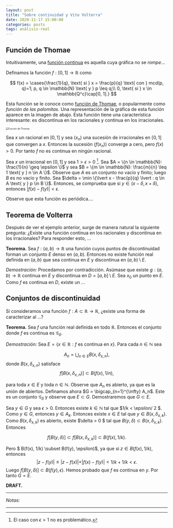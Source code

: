 ```yaml
---
layout: post
title: "Sobre continuidad y Vito Volterra"
date: 2020-11-17 15:00:00
categories: posts
tags: análisis-real
---
```


## Función de Thomae

Intuitivamente, una [función continua](https://en.wikipedia.org/wiki/Continuous_function) es aquella cuya gráfica no se _rompe_...

Definamos la función $f: [0,1] \rightarrow \mathbb{R}$ como


$$
f(x) = \cases{\frac{1}{q}, \text{ si } x = \frac{p}{q} \text{ con } mcd(p, q)=1; p, q \in \mathbb{N} \text{ y } p \leq q;\\ 0, \text{ si } x \in \mathbb{Q^c}\cap[0, 1].}
$$


Esta función se le conoce como [función de Thomae](https://es.wikipedia.org/wiki/Función_de_Thomae), o popularmente como *función de las palomitas*. Una representación de la gráfica de esta función aparece en la imagen de abajo. Esta función tiene una característica interesante: es discontinua en los racionales y continua en los irracionales.



<img src="https://upload.wikimedia.org/wikipedia/commons/thumb/1/15/Thomae_function_%280%2C1%29.svg/800px-Thomae_function_%280%2C1%29.svg.png" alt="Función de Thomae" style="zoom:50%;" />

Sea $x$  un racional en $[0, 1]$  y sea $(x_n)$ una sucesión de irracionales en $[0, 1]$ que convergen a $x$. Entonces la sucesión $(f(x_n))$ converge a cero, pero $f(x) > 0$. Por tanto $f$ no es continua en ningún racional. 

Sea $x$ un irracional en $[0, 1]$ y sea $1 > \epsilon > 0$ [^1].  Sea $A = \{n \in \mathbb{N}: \frac{1}{n} \geq \epsilon \}$ y sea $B = \{m \in \mathbb{N}: \frac{m}{n} \leq 1 \text{ y } n \in A \}$. Observe que $A$ es un conjunto no vacío y finito; luego $B$ es no vacío y finito. Sea $\delta = \min \{\lvert x - \frac{p}{q} \lvert : q \in A \text{ y } p \in B \}$. Entonces, se comprueba que si $y \in (x- \delta, x + \delta)$, entonces $\lvert f(x) - f(y) \lvert < \epsilon$. 

Observe que esta función es periódica....



## Teorema de Volterra

Después de ver el ejemplo anterior, surge de manera natural la siguiente pregunta: ¿Existe una función continua en los racionales y discontinua en los irracionales? Para responder esto, ...

**Teorema.** Sea $f: (a, b) \rightarrow \mathbb{R}$ una función cuyos puntos de discontinuidad forman un conjunto $E$ denso en $(a, b)$. Entonces no existe función real definida en $(a, b)$ que sea continua en $E$ y discontinua en $(a, b) \setminus E$. 

*Demostración:* Procedamos por contradicción. Asúmase que existe $g: (a, b) \rightarrow \mathbb{R}$ continua en $E$ y discontinua en $D = [a, b] \setminus E.$ Sea $x_0$ un punto en $E$. Como $f$ es continua en $D$, existe un ...



## Conjuntos de discontinuidad

Si consideramos una función $f: A \subset \mathbb{R} \rightarrow \mathbb{R}$, ¿existe una forma de caracterizar al ...?

 **Teorema.** Sea $f$ una función real definida en todo $\mathbb{R}$. Entonces el conjunto donde $f$ es continua es $\mathcal{G}_\delta$. 

*Demostración:* Sea $E = \{x \in \mathbb{R} : f \text{ es continua en } x \}$. Para cada $n \in \mathbb{N}$ sea 

$$
A_n = \bigcup_{x\in E} B(x, \delta_{x, n}),
$$
donde $B(x, \delta_{x, n})$ satisface
$$
f[B(x, \delta_{x, n})] \subset B(f(x), 1/n),
$$


para toda $x \in E$ y toda $n \in \mathbb{N}.$ Observe que $A_n$ es abierto, ya que es la unión de abiertos. Definamos ahora $G = \bigcap_{n=1}^{\infty} A_n$. Este es un conjunto $\mathcal{G}_\delta$ y observe que $E \subset G$. Demostraremos que $G \subset E$.

Sea $y \in G$ y sea $\epsilon > 0.$ Entonces existe $k \in \mathbb{N}$ tal que $1/k < \epsilon/ 2 $. Como $y \in G$, entonces $y \in A_k$. Entonces existe $x \in E$ tal que $y \in B(x, \delta_{x, k})$. Como $B(x, \delta_{x, k})$ es abierto, existe $\delta > 0 $ tal que $B(y, \delta) \subset B(x, \delta_{x, k})$. Entonces 


$$
f[B(y, \delta)] \subset f[B(x, \delta_{x, k})] \subset B(f(x), 1/k).
$$


Pero $ B(f(x), 1/k) \subset B(f(y), \epsilon)$, ya que si $z \in B(f(x), 1/k)$, entonces $$\lvert z - f(y) \lvert \leq \lvert z - f(x) \lvert + \lvert f(x) - f(y) \lvert < 1/k + 1/k < \epsilon.$$
Luego $f[B(y, \delta)] \subset B(f(y), \epsilon)$. Hemos probado que $f$ es continua en $y$. Por tanto $G = E$.

**DRAFT.**

---

*Notas:*

[^1]: El caso con $\epsilon > 1$ no es problemático.

---

